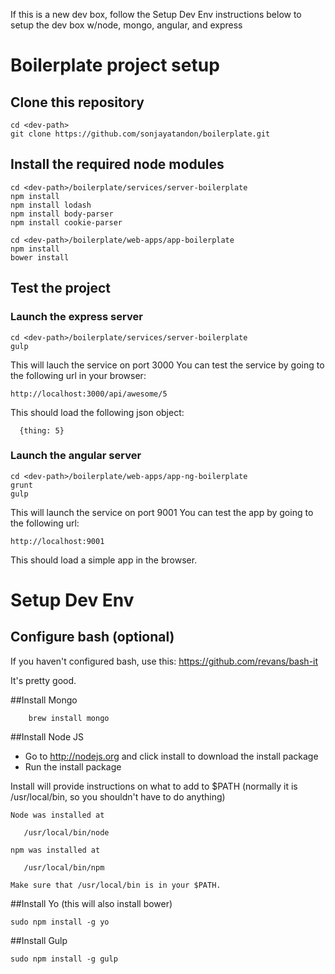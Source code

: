 If this is a new dev box, follow the Setup Dev Env instructions below to setup the dev box w/node, mongo, angular, and express

# Boilerplate project setup

## Clone this repository

```
cd <dev-path>
git clone https://github.com/sonjayatandon/boilerplate.git
```

## Install the required node modules

```
cd <dev-path>/boilerplate/services/server-boilerplate
npm install
npm install lodash
npm install body-parser
npm install cookie-parser

cd <dev-path>/boilerplate/web-apps/app-boilerplate
npm install
bower install
```
## Test the project

### Launch the express server
```
cd <dev-path>/boilerplate/services/server-boilerplate
gulp
```
This will lauch the service on port 3000
You can test the service by going to the following url in your browser:
```
http://localhost:3000/api/awesome/5
```
This should load the following json object:
```
  {thing: 5}
```

### Launch the angular server
```
cd <dev-path>/boilerplate/web-apps/app-ng-boilerplate
grunt
gulp
```

This will launch the service on port 9001
You can test the app by going to the following url:
```
http://localhost:9001
```
This should load a simple app in the browser.

# Setup Dev Env

## Configure bash (optional)
If you haven't configured bash, use this:  https://github.com/revans/bash-it

It's pretty good.

##Install Mongo
```
    brew install mongo
```
##Install Node JS

* Go to http://nodejs.org and click install to download the install package
* Run the install package

Install will provide instructions on what to add to $PATH (normally it is /usr/local/bin, so you shouldn't have to do anything)

```
Node was installed at

   /usr/local/bin/node

npm was installed at

   /usr/local/bin/npm

Make sure that /usr/local/bin is in your $PATH.
```

##Install Yo (this will also install bower)
```
sudo npm install -g yo
```

##Install Gulp
```
sudo npm install -g gulp
```

